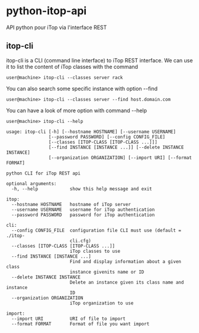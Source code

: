 # python-itop-api
API python pour iTop via l'interface REST

## itop-cli
itop-cli is a CLI (command line interface) to iTop REST interface. We can use it to list the content
of iTop classes with the command

    user@machine> itop-cli --classes server rack
   
You can also search some specific instance with option --find

    user@machine> itop-cli --classes server --find host.domain.com
    
You can have a look of more option with command --help

    user@machine> itop-cli --help
    
    usage: itop-cli [-h] [--hostname HOSTNAME] [--username USERNAME]
                    [--password PASSWORD] [--config CONFIG_FILE]
                    [--classes [ITOP-CLASS [ITOP-CLASS ...]]]
                    [--find INSTANCE [INSTANCE ...]] [--delete INSTANCE INSTANCE]
                    [--organization ORGANIZATION] [--import URI] [--format FORMAT]
    
    python CLI for iTop REST api
    
    optional arguments:
      -h, --help            show this help message and exit
    
    itop:
      --hostname HOSTNAME   hostname of iTop server
      --username USERNAME   username for iTop authentication
      --password PASSWORD   password for iTop authentication
    
    cli:
      --config CONFIG_FILE  configuration file CLI must use (default = ./itop-
                            cli.cfg)
      --classes [ITOP-CLASS [ITOP-CLASS ...]]
                            iTop classes to use
      --find INSTANCE [INSTANCE ...]
                            Find and display information about a given class
                            instance givenits name or ID
      --delete INSTANCE INSTANCE
                            Delete an instance given its class name and instance
                            ID
      --organization ORGANIZATION
                            iTop organization to use
    
    import:
      --import URI          URI of file to import
      --format FORMAT       Format of file you want import
